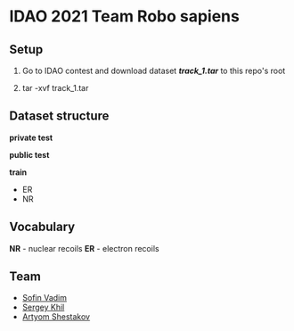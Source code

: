 # IDAO 2021 Team Robo sapiens

## Setup

1. Go to IDAO contest and download dataset ***track_1.tar*** to this repo's root

2. tar -xvf track_1.tar

## Dataset structure

**private test**

**public test**

**train**

- ER
- NR

## Vocabulary

**NR** - nuclear recoils
**ER** - electron recoils

## Team

* [Sofin Vadim](https://github.com/sovadim)
* [Sergey Khil](https://github.com/Nojpg)
* [Artyom Shestakov](https://github.com/orku)
